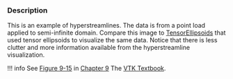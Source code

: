 ### Description

This is an example of hyperstreamlines. The data is from a point load applied to semi-infinite domain. Compare this image to [TensorEllipsoids](../TensorEllipsoids) that used tensor ellipsoids to visualize the same data. Notice that there is less clutter and more information available from the hyperstreamline visualization.

!!! info
    See [Figure 9-15](../../../VTKBook/09Chapter9/#Figure%209-15) in [Chapter 9](../../../VTKBook/09Chapter9) The [VTK Textbook](../../../VTKBook/01Chapter1).
